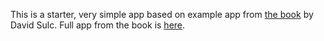 This is a starter, very simple app based on example app from [the book](https://leanpub.com/marionette-gentle-introduction) by David Sulc. Full app from the book is [here](https://github.com/davidsulc/marionette-gentle-introduction/).
